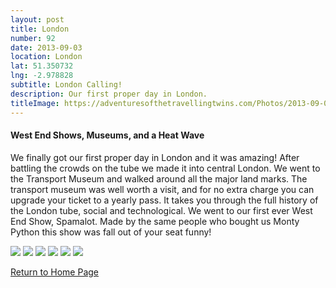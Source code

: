 ```yaml
---
layout: post
title: London
number: 92
date: 2013-09-03
location: London
lat: 51.350732
lng: -2.978828
subtitle: London Calling!
description: Our first proper day in London.
titleImage: https://adventuresofthetravellingtwins.com/Photos/2013-09-03-London/P1010188.JPG
---
```


<h4>West End Shows, Museums, and a Heat Wave</h4>

We finally got our first proper day in London and it was amazing!
After battling the crowds on the tube we made it into central London. We went to the Transport Museum and walked around all the major land marks.
The transport museum was well worth a visit, and for no extra charge you can upgrade your ticket to a yearly pass. It takes you through the full history of the London tube, social and technological. 
We went to our first ever West End Show, Spamalot. Made by the same people who bought us Monty Python this show was fall out of your seat funny!

<img src="https://adventuresofthetravellingtwins.com/Photos/2013-09-03-London/P1010198.JPG" class="image1">
<img src="https://adventuresofthetravellingtwins.com/Photos/2013-09-03-London/P1010219.JPG" class="image1">
<img src="https://adventuresofthetravellingtwins.com/Photos/2013-09-03-London/IMG_4006.JPG" class="image1">
<img src="https://adventuresofthetravellingtwins.com/Photos/2013-09-03-London/P1010205.JPG" class="image1">
<img src="https://adventuresofthetravellingtwins.com/Photos/2013-09-03-London/IMG_3982.JPG" class="image1">
<img src="https://adventuresofthetravellingtwins.com/Photos/2013-09-03-London/IMG_3966.JPG" class="image1">

<a href="https://adventuresofthetravellingtwins.com/">Return to Home Page</a>
